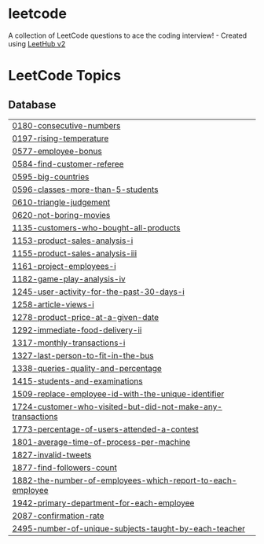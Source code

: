 # leetcode
A collection of LeetCode questions to ace the coding interview! - Created using [LeetHub v2](https://github.com/arunbhardwaj/LeetHub-2.0)

<!---LeetCode Topics Start-->
# LeetCode Topics
## Database
|  |
| ------- |
| [0180-consecutive-numbers](https://github.com/HYE77/leetcode/tree/master/0180-consecutive-numbers) |
| [0197-rising-temperature](https://github.com/HYE77/leetcode/tree/master/0197-rising-temperature) |
| [0577-employee-bonus](https://github.com/HYE77/leetcode/tree/master/0577-employee-bonus) |
| [0584-find-customer-referee](https://github.com/HYE77/leetcode/tree/master/0584-find-customer-referee) |
| [0595-big-countries](https://github.com/HYE77/leetcode/tree/master/0595-big-countries) |
| [0596-classes-more-than-5-students](https://github.com/HYE77/leetcode/tree/master/0596-classes-more-than-5-students) |
| [0610-triangle-judgement](https://github.com/HYE77/leetcode/tree/master/0610-triangle-judgement) |
| [0620-not-boring-movies](https://github.com/HYE77/leetcode/tree/master/0620-not-boring-movies) |
| [1135-customers-who-bought-all-products](https://github.com/HYE77/leetcode/tree/master/1135-customers-who-bought-all-products) |
| [1153-product-sales-analysis-i](https://github.com/HYE77/leetcode/tree/master/1153-product-sales-analysis-i) |
| [1155-product-sales-analysis-iii](https://github.com/HYE77/leetcode/tree/master/1155-product-sales-analysis-iii) |
| [1161-project-employees-i](https://github.com/HYE77/leetcode/tree/master/1161-project-employees-i) |
| [1182-game-play-analysis-iv](https://github.com/HYE77/leetcode/tree/master/1182-game-play-analysis-iv) |
| [1245-user-activity-for-the-past-30-days-i](https://github.com/HYE77/leetcode/tree/master/1245-user-activity-for-the-past-30-days-i) |
| [1258-article-views-i](https://github.com/HYE77/leetcode/tree/master/1258-article-views-i) |
| [1278-product-price-at-a-given-date](https://github.com/HYE77/leetcode/tree/master/1278-product-price-at-a-given-date) |
| [1292-immediate-food-delivery-ii](https://github.com/HYE77/leetcode/tree/master/1292-immediate-food-delivery-ii) |
| [1317-monthly-transactions-i](https://github.com/HYE77/leetcode/tree/master/1317-monthly-transactions-i) |
| [1327-last-person-to-fit-in-the-bus](https://github.com/HYE77/leetcode/tree/master/1327-last-person-to-fit-in-the-bus) |
| [1338-queries-quality-and-percentage](https://github.com/HYE77/leetcode/tree/master/1338-queries-quality-and-percentage) |
| [1415-students-and-examinations](https://github.com/HYE77/leetcode/tree/master/1415-students-and-examinations) |
| [1509-replace-employee-id-with-the-unique-identifier](https://github.com/HYE77/leetcode/tree/master/1509-replace-employee-id-with-the-unique-identifier) |
| [1724-customer-who-visited-but-did-not-make-any-transactions](https://github.com/HYE77/leetcode/tree/master/1724-customer-who-visited-but-did-not-make-any-transactions) |
| [1773-percentage-of-users-attended-a-contest](https://github.com/HYE77/leetcode/tree/master/1773-percentage-of-users-attended-a-contest) |
| [1801-average-time-of-process-per-machine](https://github.com/HYE77/leetcode/tree/master/1801-average-time-of-process-per-machine) |
| [1827-invalid-tweets](https://github.com/HYE77/leetcode/tree/master/1827-invalid-tweets) |
| [1877-find-followers-count](https://github.com/HYE77/leetcode/tree/master/1877-find-followers-count) |
| [1882-the-number-of-employees-which-report-to-each-employee](https://github.com/HYE77/leetcode/tree/master/1882-the-number-of-employees-which-report-to-each-employee) |
| [1942-primary-department-for-each-employee](https://github.com/HYE77/leetcode/tree/master/1942-primary-department-for-each-employee) |
| [2087-confirmation-rate](https://github.com/HYE77/leetcode/tree/master/2087-confirmation-rate) |
| [2495-number-of-unique-subjects-taught-by-each-teacher](https://github.com/HYE77/leetcode/tree/master/2495-number-of-unique-subjects-taught-by-each-teacher) |
<!---LeetCode Topics End-->